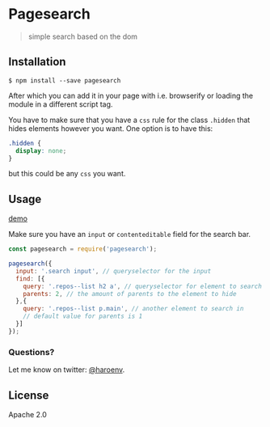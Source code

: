 # Pagesearch

> simple search based on the dom

## Installation

```
$ npm install --save pagesearch
```

After which you can add it in your page with i.e. browserify or loading the module in a different script tag.

You have to make sure that you have a `css` rule for the class `.hidden` that hides elements however you want. One option is to have this:

```css
.hidden {
  display: none;
}
```

but this could be any `css` you want.

## Usage

[demo](https://haroen.me/pagesearch/)

Make sure you have an `input` or `contenteditable` field for the search bar.

```js
const pagesearch = require('pagesearch');

pagesearch({
  input: '.search input', // queryselector for the input
  find: [{
    query: '.repos--list h2 a', // queryselector for element to search in
    parents: 2, // the amount of parents to the element to hide
  },{
    query: '.repos--list p.main', // another element to search in
    // default value for parents is 1
  }]
});
```

### Questions?

Let me know on twitter: [@haroenv](https://twitter.com/haroenv).

## License

Apache 2.0
